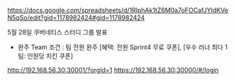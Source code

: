 https://docs.google.com/spreadsheets/d/1RlphAk1tZ6M0a7oFOCafJYIdKVeN5qSo/edit?gid=1178982424#gid=1178982424

5월 28일 쿠버네티스 스터디 그룹 발표 

- 완주 Team 조건 : 팀 전원 완주 [혜택: 전원 Sprint4 무료 쿠폰], [우수 러너 최다 1팀: 인원당 치킨 쿠폰]


http://192.168.56.30:30001/?orgId=1
https://192.168.56.30:30000/#/login

